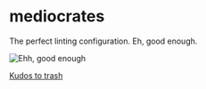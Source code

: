 # mediocrates

The perfect linting configuration. Eh, good enough.

![Ehh, good enough](https://pbs.twimg.com/media/FylscVSXoAE_WXu?format=jpg&name=medium)

[Kudos to trash](https://twitter.com/trashh_dev/status/1668984376321798144?s=61&t=lXQHh7-So8IcpRIubhN8ew)
